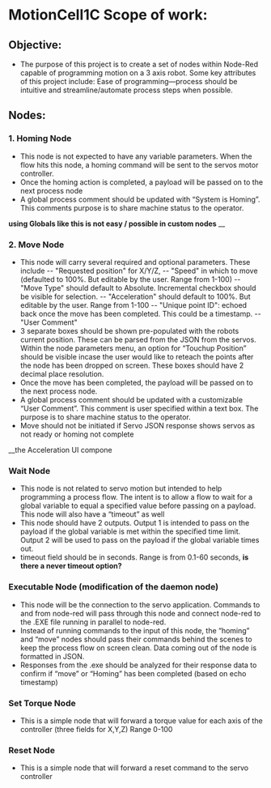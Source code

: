# MotionCell1C Scope of work:

## Objective:
- The purpose of this project is to create a set of nodes within Node-Red capable of programming motion on a 3 axis robot. Some key attributes of this project include: Ease of programming—process should be intuitive and streamline/automate process steps when possible.

## Nodes:

### 1. Homing Node
-    This node is not expected to have any variable parameters. When the flow hits this node, a homing command will be sent to the servos motor controller.
-    Once the homing action is completed, a payload will be passed on to the next process node
-    A global process comment should be updated with “System is Homing”. This comments purpose is to share machine status to the operator.

__using Globals like this is not easy / possible in custom nodes__
__

### 2. Move Node
-    This node will carry several required and optional parameters. These include
  -- "Requested position" for X/Y/Z,
  -- "Speed" in which to move (defaulted to 100%. But editable by the user.  Range from 1-100)
  -- "Move Type" should default to Absolute. Incremental checkbox should be visible for selection.
  -- "Acceleration" should default to 100%. But editable by the user.  Range from 1-100
  -- "Unique point ID": echoed back once the move has been completed. This could be a timestamp.
  -- "User Comment"
-    3 separate boxes should be shown pre-populated with the robots current position. These can be parsed from the JSON from the servos. Within the node parameters menu, an option for “Touchup Position” should be visible incase the user would like to reteach the points after the node has been dropped on screen. These boxes should have 2 decimal place resolution.
-    Once the move has been completed, the payload will be passed on to the next process node.
-    A global process comment should be updated with a customizable “User Comment”. This comment is user specified within a text box. The purpose is to share machine status to the operator.
-    Move should not be initiated if Servo JSON response shows servos as not ready or homing not complete

__the Acceleration UI compone

### Wait Node
-    This node is not related to servo motion but intended to help programming a process flow. The intent is to allow a flow to wait for a global variable to equal a specified value before passing on a payload. This node will also have a “timeout” as well
-    This node should have 2 outputs. Output 1 is intended to pass on the payload if the global variable is met within the specified time limit. Output 2 will be used to pass on the payload if the global variable times out.
-    timeout field should be in seconds. Range is from 0.1-60 seconds, __is there a never timeout option?__

### Executable Node (modification of the daemon node)
-    This node will be the connection to the servo application. Commands to and from node-red will pass through this node and connect node-red to the .EXE file running in parallel to node-red.
-    Instead of running commands to the input of this node, the “homing” and “move” nodes should pass their commands behind the scenes to keep the process flow on screen clean. Data coming out of the node is formatted in JSON.
-    Responses from the .exe should be analyzed for their response data to confirm if “move” or “Homing” has been completed (based on echo timestamp)



### Set Torque Node
-    This is a simple node that will forward a torque value for each axis of the controller (three fields for X,Y,Z) Range 0-100

### Reset Node
-    This is a simple node that will forward a reset command to the servo controller
